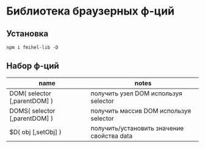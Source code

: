 # Библиотека браузерных ф-ций 
## Установка
`npm i fmihel-lib -D`
## Набор ф-ций 
|name|notes|
|-----|-----|
|DOM( selector [,parentDOM] )| получить узел DOM используя selector |
|DOMS( selector [,parentDOM] )| получить массив DOM используя selector|
|$D( obj [,setObj] )| получить/установить значение свойства data|
